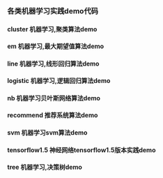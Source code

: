 ### 各类机器学习实践demo代码
#### cluster 机器学习,聚类算法demo
#### em 机器学习,最大期望值算法demo
#### line 机器学习,线形回归算法demo
#### logistic 机器学习,逻辑回归算法demo
#### nb 机器学习贝叶斯网络算法demo
#### recommend 推荐系统算法demo
#### svm 机器学习svm算法demo
#### tensorflow1.5 神经网络tensorflow1.5版本实践demo
#### tree 机器学习,决策树demo
